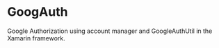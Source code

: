 # GoogAuth
Google Authorization using account manager and GoogleAuthUtil in the Xamarin framework.


